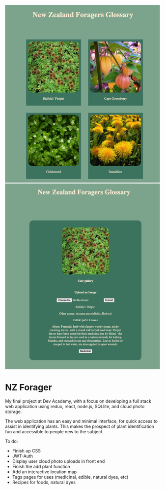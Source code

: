 <img src = './server/public/images/Readme.png'> </img>
<img src = './server/public/images/Readme2.png'> </img>

# NZ Forager 
My final project at Dev Academy, with a focus on developing a full stack web application using redux, react, node.js, SQLlite, and cloud photo storage.

The web application has an easy and minimal interface, for quick access to assist in identifying plants. This makes the prospect of plant identification fun and accessible to people new to the subject.


To do:
- Finish up CSS 
- JWT-Auth
- Display user cloud photo uploads in front end 
- Finish the add plant function
- Add an interactive location map
- Tags pages for uses (medicinal, edible, natural dyes, etc)
- Recipes for foods, natural dyes


